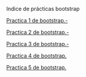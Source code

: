 Indice de prácticas bootstrap

<a href="https://lolyous.github.io/Practica1.html">Practica 1 de bootstrap.-</a>

<a href="https://lolyous.github.io/practica2.html">Practica 2 de bootstrap.-</a>

<a href="https://lolyous.github.io/practica3.html">Practica 3 de bootstrap.-</a>

<a href="https://lolyous.github.io/practica4.html">Practica 4 de bootstrap.</a>

<a href="https://lolyous.github.io/practica5.html">Practica 5 de bootstrap.</a>
